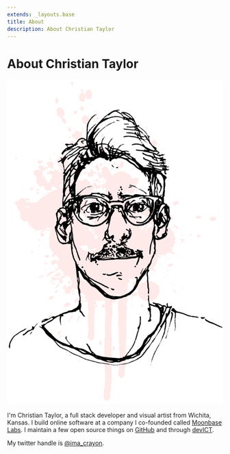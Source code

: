 ```yaml
---
extends: _layouts.base
title: About
description: About Christian Taylor
---
```


<div class="py-12 px-4 sm:px-6">
    <h1 class="sr-only">About Christian Taylor</h1>
    <div class="text-xl max-w-prose mx-auto grid sm:grid-cols-2 gap-6 items-center">
        <img src="/assets/img/christian-taylor.png" alt="Photo of Christian Taylor" class="block mx-auto w-3/5 sm:w-full">
        <div class="font-serif prose sm:prose-xl">
            <p>
                I'm Christian Taylor, a full stack developer and visual artist from Wichita, Kansas.
                I build online software at a company I co-founded called <a href="https://moonbaselabs.com">Moonbase Labs</a>.
                I maintain a few open source things on <a href="https://github.com/imacrayon">GitHub</a> and through <a href="https://devict.org">devICT</a>.
            </p>
            <p>My twitter handle is <a href="https://twitter.com/ima_crayon">@ima_crayon</a>.</p>
        </div>
    </div>
</div>
